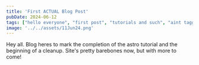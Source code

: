 ```yaml
---
title: 'First ACTUAL Blog Post'
pubDate: 2024-06-12  
tags: ["hello everyone", "first post", "tutorials and such", "aint tagging this stuff again lol"]
image: '../../assets/11Jun24.png'
---
```

Hey all. Blog heres to mark the completion of the astro tutorial and the beginning of a cleanup. 
Site's pretty barebones now, but with more to come!
